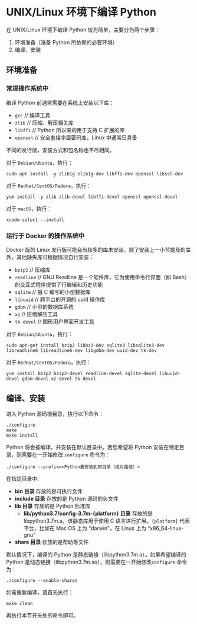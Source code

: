# UNIX/Linux 环境下编译 Python

在 UNIX/Linux 环境下编译 Python 较为简单，主要分为两个步骤：

1. 环境准备（准备 Python 所依赖的必要环境）
2. 编译、安装

## 环境准备

### 常规操作系统中

编译 Python 前通常需要在系统上安装以下库：

- `gcc` // 编译工具
- `zlib` // 压缩、解压相关库
- `libffi` // Python 所以来的用于支持 C 扩展的库
- `openssl` // 安全套接字层密码库，Linux 中通常已具备

不同的发行版，安装方式和包名称也不尽相同。

对于 `Debian/Ubuntu`，执行：

```console
sudo apt install -y zlib1g zlib1g-dev libffi-dev openssl libssl-dev
```

对于 `RedHat/CentOS/Fedora`，执行：

```console
yum install -y zlib zlib-devel libffi-devel openssl openssl-devel
```

对于 `macOS`，执行：

```console
xcode-select --install
```

### 运行于 Docker 的操作系统中

Docker 版的 Linux 发行版可能会有较多的库未安装，除了安装上一小节提及的库外，其他缺失库可根据情况自行安装：

- `bzip2` // 压缩库
- `readline` // GNU Readline 是一个软件库，它为使用命令行界面（如 Bash）的交互式程序提供了行编辑和历史功能
- `sqlite` // 由 C 编写的小型数据库
- `libuuid` // 跨平台的开源的 uuid 操作库
- `gdbm` // 小型的数据库系统
- `xz` // 压缩解压工具
- `tk-devel` // 图形用户界面开发工具

对于 `Debian/Ubuntu`，执行：

```console
sudo apt-get install bzip2 libbz2-dev sqlite3 libsqlite3-dev libreadline6 libreadline6-dev libgdbm-dev uuid-dev tk-dev
```

对于 `RedHat/CentOS/Fedora`，执行：

```console
yum install bzip2 bzip2-devel readline-devel sqlite-devel libuuid-devel gdbm-devel xz-devel tk-devel
```

## 编译、安装

进入 Python 源码根目录，执行以下命令：

```console
./configure
make
make install
```

Python 将会被编译，并安装在默认目录中。若您希望将 Python 安装在特定目录，则需要在一开始修改 `configure` 命令为：

```console
./configure --prefix=<Python要安装到的目录（绝对路径）>
```

在指定目录中:

- **bin 目录** 存放的是可执行文件
- **include 目录** 存放的是 Python 源码的头文件
- **lib 目录** 存放的是 Python 标准库
  - **lib/python3.7/config-3.7m-{platform} 目录** 存放的是 libpython3.7m.a，该静态库用于使用 C 语言进行扩展。`{platform}` 代表平台，比如在 Mac OS 上为 “darwin”，在 Linux 上为 “x86_64-linux-gnu”
- **share 目录** 存放的是帮助等文件

默认情况下，编译的 Python 是静态链接（libpython3.7m.a）。如果希望编译的 Python 是动态链接（libpython3.7m.so），则需要在一开始修改`configure` 命令为：

```console
./configure --enable-shared
```

如需重新编译，请首先执行：

```console
make clean
```

再执行本节开头处的命令即可。

